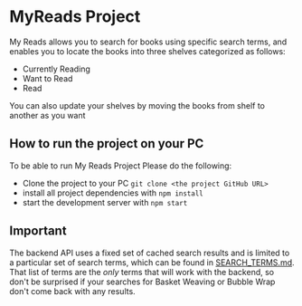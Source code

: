 # MyReads Project

My Reads allows you to search for books using specific search terms, and enables you to locate the books into three shelves categorized as follows:

* Currently Reading
* Want to Read
* Read

You can also update your shelves by moving the books from shelf to another as you want

## How to run the project on your PC

To be able to run My Reads Project Please do the following:

* Clone the project to your PC `git clone <the project GitHub URL>`
* install all project dependencies with `npm install`
* start the development server with `npm start`


## Important
The backend API uses a fixed set of cached search results and is limited to a particular set of search terms, which can be found in [SEARCH_TERMS.md](SEARCH_TERMS.md). That list of terms are the _only_ terms that will work with the backend, so don't be surprised if your searches for Basket Weaving or Bubble Wrap don't come back with any results.